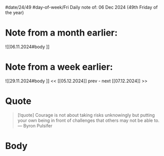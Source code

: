 
#date/24/49
#day-of-week/Fri
Daily note of: 06 Dec 2024 (49th Friday of the year)

# Note from a month earlier:
![[06.11.2024#body ]]

# Note from a week earlier:
![[29.11.2024#body ]]
 << [[05.12.2024]] prev - next [[07.12.2024]] >>
# Quote

> [!quote] Courage is not about taking risks unknowingly but putting your own being in front of challenges that others may not be able to.
> — Byron Pulsifer
# Body

